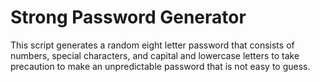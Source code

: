 # Strong Password Generator

This script generates a random eight letter password that consists of numbers, special characters, and capital and lowercase letters to take precaution to make an unpredictable password that is not easy to guess.
